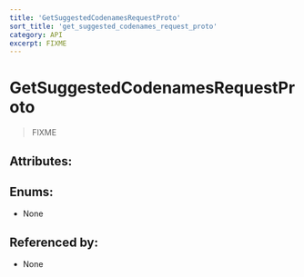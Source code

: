 ```yaml
---
title: 'GetSuggestedCodenamesRequestProto'
sort_title: 'get_suggested_codenames_request_proto'
category: API
excerpt: FIXME
---
```


# GetSuggestedCodenamesRequestProto

> FIXME

## Attributes:


## Enums:

- None

## Referenced by:

- None
